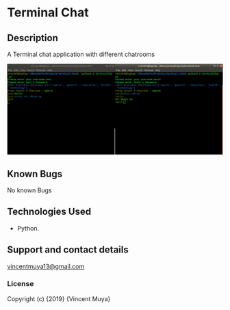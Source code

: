 # Terminal Chat

## Description

A Terminal chat application with different chatrooms

![Image description](/terminalChat.png)

## Known Bugs

No known Bugs

## Technologies Used

- Python.

## Support and contact details

vincentmuya13@gmail.com
### License

Copyright (c) {2019} {Vincent Muya}
